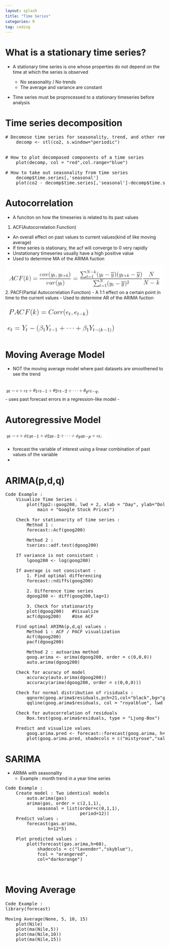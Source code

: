 ```yaml
---
layout: splash
title: "Time Series"
categories: R
tag: coding
---
```

# What is a stationary time series?
 - A stationary time series is one whose properties do not depend on the time at which the series is observed
     - No seasonality / No trends
     - The average and variance are constant

 - Time series must be proprocessed to a stationary timeseries before analysis


# Time series decomposition
<pre>
# Decomose time series for seasonality, trend, and other remainding data
    decomp <- stl(co2, s.window="periodic")
    

# How to plot decomposed components of a time series
    plot(decomp, col = "red",col.range="blue")

# How to take out seasonality from time series 
    decomp$time.series[,'seasonal']
    plot(co2 - decomp$time.series[,'seasonal']-decomp$time.series[,'trend'])
</pre>

# Autocorrelation
 - A funciton on how the timeseries is related to its past values

1. ACF(Autocorrelation Function)
 - An overall effect on past values to current values(kind of like moving average)
 - If time series is stationary, the acf will converge to 0 very rapidly
 - Unstationary timeseries usually have a high positive value
 - Used to determine MA of the ARIMA fuction

<img src="\assets\images\TimeSeries\ACF(equation).jpg" alt="Alt text">
2. PACF(Partial Autocorrelation Function)
 - A 1:1 effect on a certain point in time to the current values
- Used to determine AR of the ARIMA fuction

<img src="\assets\images\TimeSeries\PACF(equation).jpg" alt="Alt text"><br/>
<img src="\assets\images\TimeSeries\PACF(equation2).jpg" alt="Alt text">



# Moving Average Model
 - NOT the moving average model where past datasets are smoothened to see the trend
<br/>
<img src="\assets\images\TimeSeries\MA(equation).jpg" alt="Alt text"><br/>
 - uses past forecast errors in a regression-like model
 - 

# Autoregressive Model
<img src="\assets\images\TimeSeries\AR(equation).jpg" alt="Alt text"><br/>
 - forecast the variable of interest using a linear combination of past values of the variable
 - 

# ARIMA(p,d,q)
<pre>
Code Example : 
    Visualize Time Series : 
        plot(fpp2::goog200, lwd = 2, xlab = "Day", ylab="Dollars",
            main = "Google Stock Prices")

    Check for stationarity of time series : 
        Method 1 : 
        forecast::Acf(goog200)

        Method 2 : 
        tseries::adf.test(dgoog200)

    If variance is not consistant : 
        lgoog200 <- log(goog200)

    If average is not consistant : 
        1. Find optimal differencing
        forecast::ndiffs(goog200)

        2. Difference time series
        dgoog200 <- diff(goog200,lag=1)

        3. Check for stationarity
        plot(dgoog200)   #Visualize
        acf(dgoog200)    #Use ACF

    Find optimal ARIMA(p,d,q) values : 
        Method 1 : ACF / PACF visualization
        Acf(dgoog200)
        pacf(dgoog200)

        Method 2 : autoarima method
        goog.arima <- arima(dgoog200, order = c(0,0,0))
        auto.arima(dgoog200)
        
    Check for acuracy of model
        accuracy(auto.arima(dgoog200))
        accuracy(arima(dgoog200, order = c(0,0,0)))

    Check for normal distribution of risiduals : 
        qqnorm(goog.arima$residuals,pch=21,col="black",bg="gold")
        qqline(goog.arima$residuals, col = "royalblue", lwd = 2)
        
    Check for autocorrelation of residuals
        Box.test(goog.arima$residuals, type = "Ljung-Box")

    Predict and visualize values
        goog.arima.pred <- forecast::forecast(goog.arima, h=10)
        plot(goog.arima.pred, shadecols = c("mistyrose","salmon"))
</pre>



# SARIMA
 - ARIMA with seasonality
     - Example : month trend in a year time series
<pre>
Code Example : 
    Create model : Two identical models
        auto.arima(gas)
        arima(gas, order = c(2,1,1), 
            seasonal = list(order=c(0,1,1), 
                            period=12))
    Predict values : 
        forecast(gas.arima,
                h=12*5)

    Plot predicted values : 
        plot(forecast(gas.arima,h=60),
            shadecols = c("lavender","skyblue"),
            fcol = "orangered",
            col="darkorange")
  

</pre>



# Moving Average
<pre>
Code Example : 
library(forecast)

Moving Average(None, 5, 10, 15)
    plot(Nile)
    plot(ma(Nile,5))
    plot(ma(Nile,10))
    plot(ma(Nile,15))   

</pre>